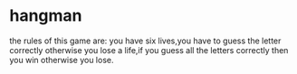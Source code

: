 # hangman
the rules of this game are:
you have six lives,you have to guess the letter correctly otherwise you lose a life,if you guess all the letters correctly then you win otherwise you lose.
